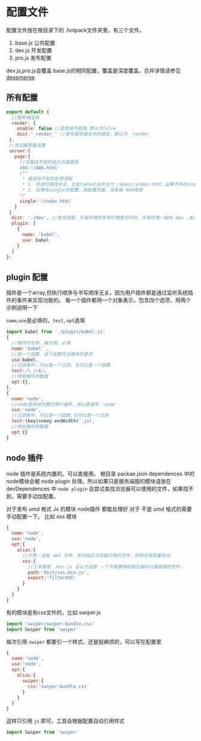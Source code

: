 # 配置文件

配置文件放在根目录下的 .hotpack文件夹里。有三个文件。
1. base.js 公共配置
2. dev.js 开发配置
3. pro.js 发布配置

dev.js,pro.js会覆盖 base.js的相同配置，覆盖是深度覆盖，合并详情请参见 [deepmerge](https://github.com/TehShrike/deepmerge)

## 所有配置
```js
export default {
  //服务端渲染
  render: {
    enable: false //启用或不启用,默认为false
    dist:'_render_' //发布服务端文件的路径，默认为 _render_
 },
 //测试服务器设置
 server:{
   page:{
     //页面找不到时显示页面路径
     404:'/404.html' 
     /**
      * 路径找不到的处理流程
      * 1. 先进行路径补全，比如/about会补全为 /about/index.html 如果不存在index.html,转到 2
      * 2. 如果有single的配置，跳配置页面，没有报 404错误
     */
     single:'/index.html'
   }
 }
  dist: './dev', //发布目录，开发环境和发布环境是分开的，开发环境一般叫 dev ,发布环境一般叫 dist
  plugin: [
    {
      name: 'babel',
      use: babel
    }
  ]
};

```
## plugin 配置
插件是一个array,但执行顺序与书写顺序无关，因为用户插件都是通过监听系统插件的事件来实现功能的。
每一个插件都用一个对象表示，包含四个选项，用两个示例说明一下

`name`,`use`是必填的，`test`, `opt`选填

```js
import babel from './plugin/babel.js'
{
  //插件的名称，展示用，必填
  name:'babel' ,
  //是一个函数，这个函数符合插件的要求
  use:babel,  
  //过滤条件，可以是一个正则，也可以是一个函数
  test:/\.js$/，
  //传给插件的数据
  opt:{}, 
},
{
  name:'node',
  //node是系统内置的用户插件，所以直接写 'node'
  use:'node', 
  //过滤条件，可以是一个函数,也可以是一个正则
  test:(key)=>key.endWidth('.js),
  //传给插件的数据
  opt:{} 
}
```

## node 插件
node 插件是系统内置的。可以直接用。
根目录 packae.json dependences 中的 node模块会被 node plugin 处理。所以如果只是服务端服的模块请放在 devDependences 中
`node plugin` 会尝试查找浏览器可以使用的文件，如果找不到，需要手动加配置。

对于发布 umd 格式 Js 的模块 node插件 都能处理好
对于 不是 umd 格式的需要手动配置一下。
比如 xss 模块
```js
{
  name:'node',
  use:'node',
  opt:{
    alias:{
      //示例：没有 umd 文件，手动指定浏览器可用的文件，并把全局变量导出
      xss:{
        //工具看到 .min.js 会认为这是 一个不需要转码和压缩可以直接用的文件。
        path:'dist/xss.min.js', 
        export:'filterXSS' 
      }
    }
  } 
}
```
有的模块是有css文件的，比如 swiper.js

```js
import 'swiper/swiper-bundle.css'
import Swiper from 'swiper'
```
每次引用 `swiper` 都要引一个样式，还是挺麻烦的，可以写在配置里

```js
{
  name:'node',
  use:'node',
  opt:{
    alias:{
      swiper:{
        css:'swiper-bundle.css'
      }
    }
  } 
}
```

这样只引用 `js` 即可，工具会根据配置自动引用样式
```js
import Swiper from 'swiper'
```